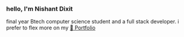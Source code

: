 <h3 >hello, I'm Nishant Dixit </h3>

final year Btech computer science student and a full stack developer. i prefer to flex more on my [🔗 Portfolio](https://nishantdixit.vercel.app/)


